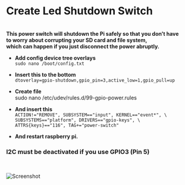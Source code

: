 **<h1>Create Led Shutdown Switch</h1>** <br>
**This power switch will shutdown the Pi safely so that you don’t have** <br>
**to worry about corrupting your SD card and file system,** <br>
**which can happen if you just disconnect the power abruptly.** <br>

- **Add config device tree overlays** <br>
```sudo nano /boot/config.txt```

- **Insert this to the bottom** <br>
```dtoverlay=gpio-shutdown,gpio_pin=3,active_low=1,gpio_pull=up```

- **Create file** <br> 
     sudo nano /etc/udev/rules.d/99-gpio-power.rules

- **And insert this** <br>
```ACTION!="REMOVE", SUBSYSTEM=="input", KERNEL=="event*", \``` <br> 
   ```SUBSYSTEMS=="platform", DRIVERS=="gpio-keys", \``` <br> 
   ```ATTRS{keys}=="116", TAG+="power-switch"``` <br>

- **And restart raspberry pi.** <br>

**<h3>I2C must be deactivated if you use GPIO3 (Pin 5)</h3>** <br> 

![Screenshot](LedBotton.jpg)
